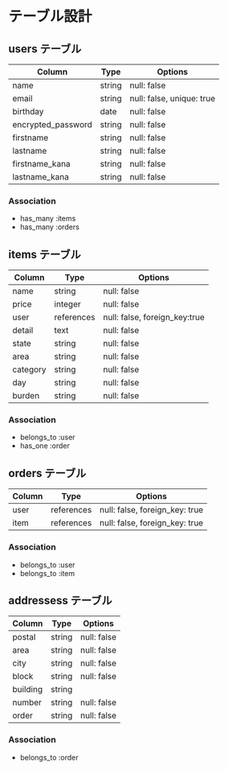 # テーブル設計


## users テーブル
| Column             | Type   | Options                   |
| ------------------ | ------ | ------------------------- |
| name               | string | null: false               |
| email              | string | null: false, unique: true |
| birthday           | date   | null: false               |
| encrypted_password | string | null: false               |
| firstname          | string | null: false               |
| lastname           | string | null: false               |
| firstname_kana     | string | null: false               |
| lastname_kana      | string | null: false               |

### Association
- has_many :items
- has_many :orders



## items テーブル
| Column    | Type      | Options                       |
| ----------| --------- | ----------------------------- |
| name      | string    | null: false                   |
| price     | integer   | null: false                   |
| user      | references| null: false, foreign_key:true |
| detail    | text      | null: false                   |
| state     | string    | null: false                   |
| area      | string    | null: false                   |
| category  | string    | null: false                   |
| day       | string    | null: false                   |
| burden    | string    | null: false                   |

### Association
- belongs_to :user
- has_one :order



## orders テーブル
| Column  | Type       | Options                        |
| ------- | ---------- | ------------------------------ |
| user    | references | null: false, foreign_key: true |
| item    | references | null: false, foreign_key: true |

### Association
- belongs_to :user
- belongs_to :item



## addressess テーブル
| Column             | Type   | Options     |
| ------------------ | ------ | ----------- |
| postal             | string | null: false |
| area               | string | null: false |
| city               | string | null: false |
| block              | string | null: false |
| building           | string |             |
| number             | string | null: false |
| order              | string | null: false |

### Association
- belongs_to :order


